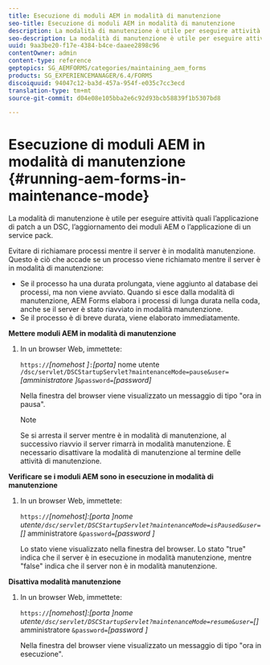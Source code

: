 ```yaml
---
title: Esecuzione di moduli AEM in modalità di manutenzione
seo-title: Esecuzione di moduli AEM in modalità di manutenzione
description: La modalità di manutenzione è utile per eseguire attività quali l’applicazione di patch a un DSC, l’aggiornamento dei moduli AEM o l’applicazione di un service pack. Ulteriori informazioni sull'esecuzione di moduli AEM in modalità di manutenzione.
seo-description: La modalità di manutenzione è utile per eseguire attività quali l’applicazione di patch a un DSC, l’aggiornamento dei moduli AEM o l’applicazione di un service pack. Ulteriori informazioni sull'esecuzione di moduli AEM in modalità di manutenzione.
uuid: 9aa3be20-f17e-4384-b4ce-daaee2898c96
contentOwner: admin
content-type: reference
geptopics: SG_AEMFORMS/categories/maintaining_aem_forms
products: SG_EXPERIENCEMANAGER/6.4/FORMS
discoiquuid: 94047c12-ba3d-457a-954f-e035c7cc3ecd
translation-type: tm+mt
source-git-commit: d04e08e105bba2e6c92d93bcb58839f1b5307bd8

---
```



# Esecuzione di moduli AEM in modalità di manutenzione {#running-aem-forms-in-maintenance-mode}

La modalità di manutenzione è utile per eseguire attività quali l’applicazione di patch a un DSC, l’aggiornamento dei moduli AEM o l’applicazione di un service pack.

Evitare di richiamare processi mentre il server è in modalità manutenzione. Questo è ciò che accade se un processo viene richiamato mentre il server è in modalità di manutenzione:

* Se il processo ha una durata prolungata, viene aggiunto al database dei processi, ma non viene avviato. Quando si esce dalla modalità di manutenzione, AEM Forms elabora i processi di lunga durata nella coda, anche se il server è stato riavviato in modalità manutenzione.
* Se il processo è di breve durata, viene elaborato immediatamente.

**Mettere moduli AEM in modalità di manutenzione**

1. In un browser Web, immettete:

   `https://`*[nomehost ]*`:`*[porta]* nome utente `/dsc/servlet/DSCStartupServlet?maintenanceMode=pause&user=`*[amministratore ]*`&password=`*[password]*

   Nella finestra del browser viene visualizzato un messaggio di tipo &quot;ora in pausa&quot;.

   >[!NOTE]
   >
   >Se si arresta il server mentre è in modalità di manutenzione, al successivo riavvio il server rimarrà in modalità manutenzione. È necessario disattivare la modalità di manutenzione al termine delle attività di manutenzione.

**Verificare se i moduli AEM sono in esecuzione in modalità di manutenzione**

1. In un browser Web, immettete:

   `https://`*[nomehost]:[porta ]*nome utente`/dsc/servlet/DSCStartupServlet?maintenanceMode=isPaused&user=`*[]* amministratore `&password=`*[password ]*

   Lo stato viene visualizzato nella finestra del browser. Lo stato &quot;true&quot; indica che il server è in esecuzione in modalità manutenzione, mentre &quot;false&quot; indica che il server non è in modalità manutenzione.

**Disattiva modalità manutenzione**

1. In un browser Web, immettete:

   `https://`*[nomehost]:[porta ]*nome utente`/dsc/servlet/DSCStartupServlet?maintenanceMode=resume&user=`*[]* amministratore `&password=`*[password ]*

   Nella finestra del browser viene visualizzato un messaggio di tipo &quot;ora in esecuzione&quot;.

